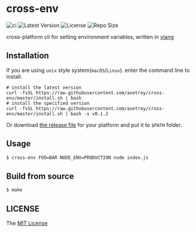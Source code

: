 # cross-env

![ci](https://github.com/axetroy/cross-env/workflows/ci/badge.svg)
![Latest Version](https://img.shields.io/github/v/release/axetroy/cross-env.svg)
![License](https://img.shields.io/github/license/axetroy/cross-env.svg)
![Repo Size](https://img.shields.io/github/repo-size/axetroy/cross-env.svg)

cross-platform cli for setting environment variables, written in [vlang](https://github.com/vlang/v)

## Installation

If you are using `unix` style system(`macOS`/`Linux`). enter the command line to install.

```shell
# install the latest version
curl -fsSL https://raw.githubusercontent.com/axetroy/cross-env/master/install.sh | bash
# install the specified version
curl -fsSL https://raw.githubusercontent.com/axetroy/cross-env/master/install.sh | bash -s v0.1.2
```

Or download [the release file](https://github.com/axetroy/cross-env/releases) for your platform and put it to `$PATH` folder.

## Usage

```sh
$ cross-env FOO=BAR NODE_ENV=PRODUCTION node index.js
```

## Build from source

```sh
$ make
```

## LICENSE

The [MIT License](LICENSE)

